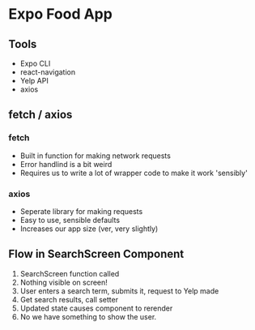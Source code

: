# Expo Food App

## Tools

- Expo CLI
- react-navigation
- Yelp API
- axios

## fetch / axios

### fetch

- Built in function for making network requests
- Error handlind is a bit weird
- Requires us to write a lot of wrapper code to make it work 'sensibly'

### axios

- Seperate library for making requests
- Easy to use, sensible defaults
- Increases our app size (ver, very slightly)

## Flow in SearchScreen Component

1. SearchScreen function called
2. Nothing visible on screen!
3. User enters a search term, submits it, request to Yelp made
4. Get search results, call setter
5. Updated state causes component to rerender
6. No we have something to show the user.
